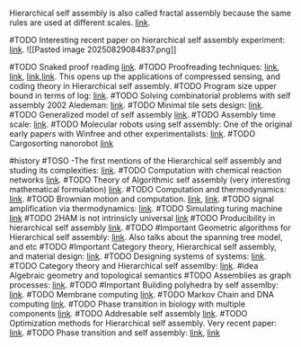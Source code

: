 Hierarchical self assembly is also called fractal assembly because the same rules are used at different scales. [link](https://thisis.caltech.edu/news/worlds-smallest-mona-lisa-80563#:~:text=The%20key%20to%20doing%20this,is%20applied%20at%20different%20scales). 

#TODO Interesting recent paper on hierarchical self assembly experiment: [link](https://yin.hms.harvard.edu/publications/2022.crisscross.pdf). ![[Pasted image 20250829084837.png]]


#TODO Snaked proof reading [link](http://self-assembly.net/wiki/index.php/Snaked_Proofreading).
#TODO Proofreading techniques: [link](https://pubmed.ncbi.nlm.nih.gov/25965580/), [link](https://www.researchgate.net/publication/220846273_A_Method_of_Error_Suppression_for_Self-assembling_DNA_Tiles), [link](http://self-assembly.net/wiki/index.php/Snaked_Proofreading),[link](https://link.springer.com/chapter/10.1007/978-3-540-24628-2_13). This opens up the applications of compressed sensing, and coding theory in Hierarchical self assembly.
#TODO Program size upper bound in terms of log: [link](https://web.cs.ucdavis.edu/~doty/papers/ptsa.pdf). 
#TODO Solving combinatorial problems with self assembly 2002 Aledeman: [link](https://www.dna.caltech.edu/Papers/optimize_self_assembly.pdf?utm_source=chatgpt.com). 
#TODO Minimal tile sets design: [link](https://link.springer.com/chapter/10.1007/978-3-642-32208-2_5?utm_source=chatgpt.com). 
#TODO Generalized model of self assembly [link](https://theory.stanford.edu/~gagan/papers/assembly_SODA.pdf?utm_source=chatgpt.com). 
#TODO Assembly time scale: [link](https://dna.hamilton.ie/assets/dw/nubots.pdf?utm_source=chatgpt.com). 
#TODO Molecular robots using self assembly: One of the original early papers with Winfree and other experimentalists: [link](https://www.nature.com/articles/nature09012). 
#TODO Cargosorting nanorobot [link](https://www.science.org/doi/10.1126/science.aan6558)

#history #TOSO -The first mentions of the Hierarchical self assembly and studing its complexities: [link](https://theory.stanford.edu/~gagan/papers/assembly_SODA.pdf?utm_source=chatgpt.com).
#TODO Computation with chemical reaction networks [link](https://scholar.google.com/citations?view_op=view_citation&hl=en&user=1ddBSr8AAAAJ&citation_for_view=1ddBSr8AAAAJ:mVmsd5A6BfQC). 
#TODO Theory of Algorithmic self assembly (very interesting mathematical formulation) [link](https://scholar.google.com/citations?view_op=view_citation&hl=en&user=1ddBSr8AAAAJ&citation_for_view=1ddBSr8AAAAJ:mVmsd5A6BfQC). 
#TODO Computation and thermodynamics: [link](https://scholar.google.com/citations?view_op=view_citation&hl=en&user=1ddBSr8AAAAJ&sortby=pubdate&citation_for_view=1ddBSr8AAAAJ:olpn-zPbct0C). 
#TOOD Brownian motion and computation. [link](https://scholar.google.com/citations?view_op=view_citation&hl=en&user=1ddBSr8AAAAJ&sortby=pubdate&citation_for_view=1ddBSr8AAAAJ:JoZmwDi-zQgC), [link](https://scholar.google.com/citations?view_op=view_citation&hl=en&user=1ddBSr8AAAAJ&sortby=pubdate&citation_for_view=1ddBSr8AAAAJ:olpn-zPbct0C). 
#TODO signal amplification via thermodynamics: [link](https://scholar.google.com/citations?view_op=view_citation&hl=en&user=1ddBSr8AAAAJ&sortby=pubdate&citation_for_view=1ddBSr8AAAAJ:1qzjygNMrQYC). 
#TODO Simulating turing machine [link](https://scholar.google.com/citations?view_op=view_citation&hl=en&user=1ddBSr8AAAAJ&cstart=20&pagesize=80&sortby=pubdate&citation_for_view=1ddBSr8AAAAJ:K3LRdlH-MEoC)
#TODO 2HAM is not intrinsicly universal [link](https://dl.acm.org/doi/abs/10.1007/s00453-015-9976-y?utm_source=chatgpt.com)
#TODO Producibility in hierarchical self assembly [link](https://dl.acm.org/doi/abs/10.1007/s00453-015-9976-y?utm_source=chatgpt.com).
#TODO #Important Geometric algorithms for Hierarchical self assembly: [link](https://erikdemaine.org/papers/ConnectedStagedAssembly_EuroCG2015/paper.pdf?utm_source=chatgpt.com). Also talks about the spanning tree model, and etc
#TODO #Important Category theory, Hierarchical self assembly, and material design: [link](https://arxiv.org/pdf/2101.11115). 
#TODO Designing systems of systems: [link](https://scholar.google.com/citations?view_op=view_citation&hl=en&user=1f5RQ5QAAAAJ&sortby=pubdate&citation_for_view=1f5RQ5QAAAAJ:Ri6SYOTghG4C). 
#TODO Category theory and Hierarchical self assemlby: [link](https://journals.plos.org/plosone/article?id=10.1371/journal.pone.0023911#:~:text=Materials%20in%20biology%20span%20all,like%20protein%20filaments%20subjected%20to). 
#idea Algebraic geometry and topological semantics
#TODO Assemblies as graph processes: [link](https://people.cs.umu.se/drewes/hjk60/essay_10.pdf). 
#TODO #Important Building polyhedra by self assemlby: [link](https://www.dam.brown.edu/people/menon/publications/kaplan.pdf). 
#TODO Membrane computing [link](https://link.springer.com/article/10.1007/s41965-025-00203-1). 
#TODO Markov Chain and DNA computing [link](https://www.sciencedirect.com/science/article/pii/S1476927123000282). 
#TODO Phase transition in biology with multiple components [link](https://scholar.google.com/citations?view_op=view_citation&hl=en&user=gYJdi6cAAAAJ&citation_for_view=gYJdi6cAAAAJ:0izLItjtcgwC). 
#TODO Addresable self assembly [link](https://pubs.acs.org/doi/abs/10.1021/jacs.5b11918). 
#TODO Optimization methods for Hierarchical self assembly. Very recent paper: [link](https://journals.aps.org/prx/abstract/10.1103/PhysRevX.15.011075). 
#TODO Phase transition and self assembly: [link](https://journals.aps.org/prmaterials/abstract/10.1103/PhysRevMaterials.9.053403), [link](https://journals.aps.org/prl/abstract/10.1103/PhysRevLett.132.208401)